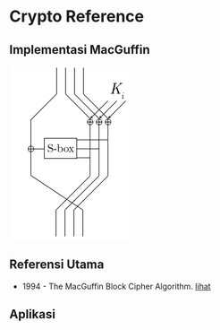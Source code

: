# Crypto Reference

## Implementasi MacGuffin

![Struktur](struktur.png)

## Referensi Utama

* 1994 - The MacGuffin Block Cipher Algorithm. [lihat](1994.blaze_schneier.pdf)

## Aplikasi